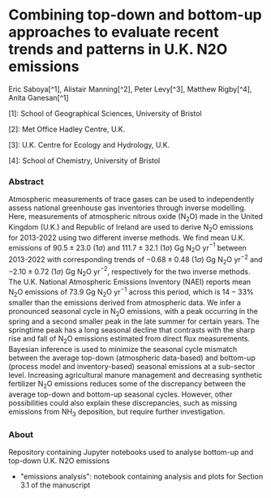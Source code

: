 # Combining top-down and bottom-up approaches to evaluate recent trends and patterns in U.K. N2O emissions 
Eric Saboya[^1], Alistair Manning[^2], Peter Levy[^3], Matthew Rigby[^4], Anita Ganesan[^1]


[1]: School of Geographical Sciences, University of Bristol

[2]: Met Office Hadley Centre, U.K.

[3]: U.K. Centre for Ecology and Hydrology, U.K.

[4]: School of Chemistry, University of Bristol



### Abstract
Atmospheric measurements of trace gases can be used to independently assess national greenhouse gas inventories through inverse modelling. Here, measurements of atmospheric nitrous oxide (N$_{2}$O) made in the United Kingdom (U.K.) and Republic of Ireland are used to derive N$_{2}$O emissions for 2013-2022 using two different inverse methods. We find mean U.K. emissions of $90.5\pm23.0\:(1\sigma)$ and $111.7\pm32.1\:(1\sigma)$ Gg N$_{2}$O yr$^{-1}$ between 2013-2022 with corresponding trends of $-0.68\pm0.48\:(1\sigma)$ Gg N$_{2}$O yr$^{-2}$ and $-2.10\pm0.72\:(1\sigma)$ Gg N$_{2}$O yr$^{-2}$, respectively for the two inverse methods. The U.K. National Atmospheric Emissions Inventory (NAEI) reports mean N$_{2}$O emissions of 73.9 Gg N$_{2}$O yr$^{-1}$ across this period, which is $14-33\%$ smaller than the emissions derived from atmospheric data. We infer a pronounced seasonal cycle in N$_{2}$O emissions, with a peak occurring in the spring and a second smaller peak in the late summer for certain years. The springtime peak has a long seasonal decline that contrasts with the sharp rise and fall of N$_{2}$O emissions estimated from direct flux measurements. Bayesian inference is used to minimize the seasonal cycle mismatch between the average top-down (atmospheric data-based) and bottom-up (process model and inventory-based) seasonal emissions at a sub-sector level. Increasing agricultural manure management and decreasing synthetic fertilizer N$_{2}$O emissions reduces some of the discrepancy between the average top-down and bottom-up seasonal cycles. However, other possibilities could also explain these discrepancies, such as missing emissions from NH$_3$ deposition, but require further investigation. 

### About 
Repository containing Jupyter notebooks used to analyse bottom-up and top-down U.K. N2O emissions

- "emissions analysis": notebook containing analysis and plots for Section 3.1 of the manuscript
